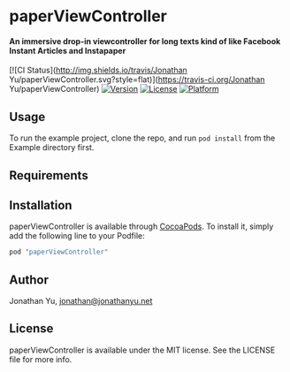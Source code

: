 # paperViewController
#### An immersive drop-in viewcontroller for long texts kind of like Facebook Instant Articles and Instapaper 

[![CI Status](http://img.shields.io/travis/Jonathan Yu/paperViewController.svg?style=flat)](https://travis-ci.org/Jonathan Yu/paperViewController)
[![Version](https://img.shields.io/cocoapods/v/paperViewController.svg?style=flat)](http://cocoapods.org/pods/paperViewController)
[![License](https://img.shields.io/cocoapods/l/paperViewController.svg?style=flat)](http://cocoapods.org/pods/paperViewController)
[![Platform](https://img.shields.io/cocoapods/p/paperViewController.svg?style=flat)](http://cocoapods.org/pods/paperViewController)

## Usage

To run the example project, clone the repo, and run `pod install` from the Example directory first.

## Requirements

## Installation

paperViewController is available through [CocoaPods](http://cocoapods.org). To install
it, simply add the following line to your Podfile:

```ruby
pod "paperViewController"
```

## Author

Jonathan Yu, jonathan@jonathanyu.net

## License

paperViewController is available under the MIT license. See the LICENSE file for more info.
